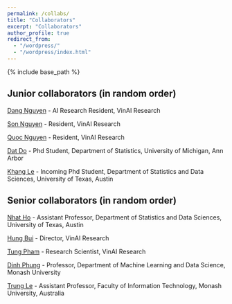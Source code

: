 ```yaml
---
permalink: /collabs/
title: "Collaborators"
excerpt: "Collaborators"
author_profile: true
redirect_from: 
  - "/wordpress/"
  - "/wordpress/index.html"
---
```


{% include base_path %}

## Junior collaborators (in random order)
[Dang Nguyen](https://lntk.github.io/) - AI Research Resident, VinAI Research

[Son Nguyen](https://lntk.github.io/) - Resident, VinAI Research

[Quoc Nguyen](https://www.linkedin.com/in/dinh-quoc-nguyen-7ab95a146/) - Resident, VinAI Research

[Dat Do](https://lsa.umich.edu/stats/people/phd-students/dodat.html) - Phd Student, Department of Statistics, University of Michigan, Ann Arbor

[Khang Le](https://www.linkedin.com/in/khang-le-401ba317a/) - Incoming Phd Student, Department of Statistics and Data Sciences, University of Texas, Austin

## Senior collaborators (in random order)

[Nhat Ho](https://nhatptnk8912.github.io/) - Assistant Professor, Department of Statistics and Data Sciences, University of Texas, Austin

[Hung Bui](https://sites.google.com/site/buihhung/) - Director, VinAI Research

[Tung Pham](https://scholar.google.com.au/citations?user=KcUuEKsAAAAJ&hl=en) - Research Scientist, VinAI Research

[Dinh Phung](https://research.monash.edu/en/persons/dinh-phung) - Professor, Department of Machine Learning and Data Science, Monash University

[Trung Le](https://scholar.google.ca/citations?user=gysdMxwAAAAJ&hl=en) - Assistant Professor, Faculty of Information Technology, Monash University, Australia